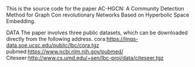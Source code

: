 This is the source code for the paper AC-HGCN: A Community Detection Method for Graph Con revolutionary Networks Based on Hyperbolic Space Embedding.


DATA
The paper involves three public datasets, which can be downloaded directly from the following address.
cora:https://linqs-data.soe.ucsc.edu/public/lbc/cora.tgz
pubmed:https://www.ncbi.nlm.nih.gov/pubmed/
Citeseer:http://www.cs.umd.edu/~sen/lbc-proj/data/citeseer.tgz
